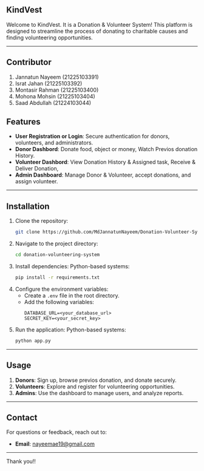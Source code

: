 ## KindVest

Welcome to KindVest. It is a Donation & Volunteer System! This platform is designed to streamline 
the process of donating to charitable causes and finding volunteering opportunities. 

---

## Contributor

1. Jannatun Nayeem (21225103391)
2. Israt Jahan (21225103392)
3. Montasir Rahman (21225103400)
4. Mohona Mohsin (21225103404)
5. Saad Abdullah (21224103044)

## Features

- **User Registration or Login**: Secure authentication for donors, volunteers, and administrators.
- **Donor Dashbord**: Donate food, object or money, Watch Previos donation History.
- **Volunteer Dashbord**: View Donation History & Assigned task, Receive & Deliver Donation, 
- **Admin Dashboard**: Manage Donor & Volunteer, accept donations, and assign volunteer.

---

## Installation

1. Clone the repository:
   ```bash
   git clone https://github.com/MdJannatunNayeem/Donation-Volunteer-System
   ```
2. Navigate to the project directory:
   ```bash
   cd donation-volunteering-system
   ```
3. Install dependencies:
   Python-based systems:
   ```bash
   pip install -r requirements.txt
   ```
6. Configure the environment variables:
   - Create a `.env` file in the root directory.
   - Add the following variables:
     ```env
     DATABASE_URL=<your_database_url>
     SECRET_KEY=<your_secret_key>
     ```
7. Run the application:
   Python-based systems:
   ```bash
   python app.py
   ```

---

## Usage

1. **Donors**: Sign up, browse previos donation, and donate securely.
2. **Volunteers**: Explore and register for volunteering opportunities.
3. **Admins**: Use the dashboard to manage users, and analyze reports.

---

## Contact

For questions or feedback, reach out to:
- **Email**: nayeemae19@gmail.com

---

Thank you!!

